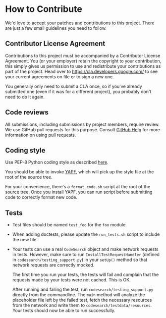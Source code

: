 # How to Contribute

We'd love to accept your patches and contributions to this project. There are
just a few small guidelines you need to follow.

## Contributor License Agreement

Contributions to this project must be accompanied by a Contributor License
Agreement. You (or your employer) retain the copyright to your contribution,
this simply gives us permission to use and redistribute your contributions as
part of the project. Head over to <https://cla.developers.google.com/> to see
your current agreements on file or to sign a new one.

You generally only need to submit a CLA once, so if you've already submitted one
(even if it was for a different project), you probably don't need to do it
again.

## Code reviews

All submissions, including submissions by project members, require review. We
use GitHub pull requests for this purpose. Consult
[GitHub Help](https://help.github.com/articles/about-pull-requests/) for more
information on using pull requests.

## Coding style

Use PEP-8 Python coding style as described [here][pep8].

You should be able to invoke [YAPF][yapf], which will pick up the style file at
the root of the source tree.

For your convenience, there's a `format_code.sh` script at the root of the
source tree. Once you install YAPF, you can run script before submitting code to
correctly format new code.

## Tests

  * Test files should be named `test_foo` for the `foo` module.

  * When adding doctests, please update the `run_tests.sh` script to include the
    new file.

  * Your tests can use a real `CodeSearch` object and make network requests in
    tests. However, make sure to run `InstallTestRequestHandler` (defined in
    `codesearch/testing_support.py`) in your `setUp()` method so that network
    requests are correctly mocked.

    The first time you run your tests, the tests will fail and complain that
    the requests made by your tests were not cached. This is OK.

    After running and failing the test, run `codesearch/testing_support.py`
    directly from the commandline. The `main` method will analyze the
    placeholder file left by the failed test, fetch the necessary resources from
    the network and write them to `codesearch/testdata/resources`. Your tests
    should now be able to run successfully.

[pep8]: https://www.python.org/dev/peps/pep-0008/
[yapf]: https://github.com/google/yapf
